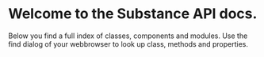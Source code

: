 # Welcome to the Substance API docs.

Below you find a full index of classes, components and modules. Use the find dialog of your webbrowser to look up class, methods and properties.
